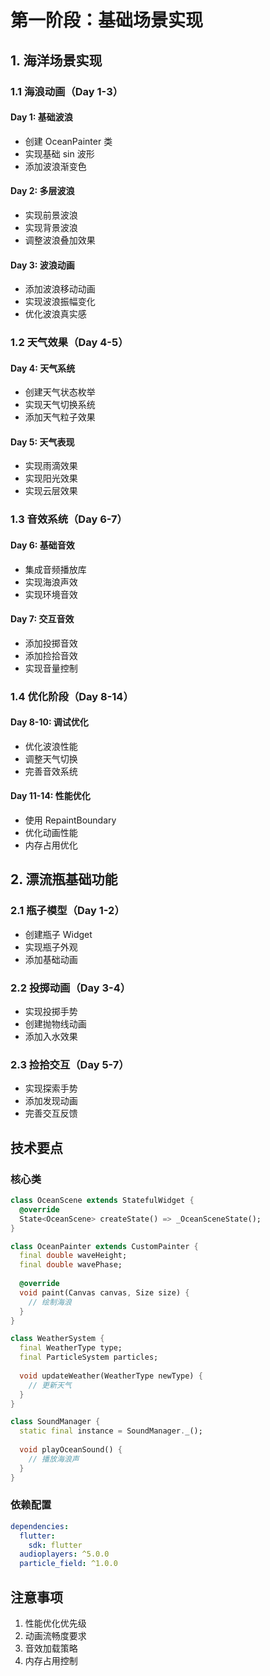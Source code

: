 # 第一阶段：基础场景实现

## 1. 海洋场景实现

### 1.1 海浪动画（Day 1-3）
#### Day 1: 基础波浪
- 创建 OceanPainter 类
- 实现基础 sin 波形
- 添加波浪渐变色

#### Day 2: 多层波浪
- 实现前景波浪
- 实现背景波浪
- 调整波浪叠加效果

#### Day 3: 波浪动画
- 添加波浪移动动画
- 实现波浪振幅变化
- 优化波浪真实感

### 1.2 天气效果（Day 4-5）
#### Day 4: 天气系统
- 创建天气状态枚举
- 实现天气切换系统
- 添加天气粒子效果

#### Day 5: 天气表现
- 实现雨滴效果
- 实现阳光效果
- 实现云层效果

### 1.3 音效系统（Day 6-7）
#### Day 6: 基础音效
- 集成音频播放库
- 实现海浪声效
- 实现环境音效

#### Day 7: 交互音效
- 添加投掷音效
- 添加捡拾音效
- 实现音量控制

### 1.4 优化阶段（Day 8-14）
#### Day 8-10: 调试优化
- 优化波浪性能
- 调整天气切换
- 完善音效系统

#### Day 11-14: 性能优化
- 使用 RepaintBoundary
- 优化动画性能
- 内存占用优化

## 2. 漂流瓶基础功能

### 2.1 瓶子模型（Day 1-2）
- 创建瓶子 Widget
- 实现瓶子外观
- 添加基础动画

### 2.2 投掷动画（Day 3-4）
- 实现投掷手势
- 创建抛物线动画
- 添加入水效果

### 2.3 捡拾交互（Day 5-7）
- 实现探索手势
- 添加发现动画
- 完善交互反馈

## 技术要点

### 核心类
```dart
class OceanScene extends StatefulWidget {
  @override
  State<OceanScene> createState() => _OceanSceneState();
}

class OceanPainter extends CustomPainter {
  final double waveHeight;
  final double wavePhase;
  
  @override
  void paint(Canvas canvas, Size size) {
    // 绘制海浪
  }
}

class WeatherSystem {
  final WeatherType type;
  final ParticleSystem particles;
  
  void updateWeather(WeatherType newType) {
    // 更新天气
  }
}

class SoundManager {
  static final instance = SoundManager._();
  
  void playOceanSound() {
    // 播放海浪声
  }
}
```

### 依赖配置
```yaml
dependencies:
  flutter:
    sdk: flutter
  audioplayers: ^5.0.0
  particle_field: ^1.0.0
```

## 注意事项
1. 性能优化优先级
2. 动画流畅度要求
3. 音效加载策略
4. 内存占用控制 